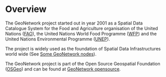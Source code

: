 # Overview

The GeoNetwork project started out in year 2001 as a Spatial Data Catalogue System for the Food and Agriculture organisation of the United Nations ([FAO](http://www.fao.org)), the United Nations World Food Programme ([WFP](http://www.wfp.org)) and the United Nations Environmental Programme ([UNEP](http://www.unep.org)).

The project is widely used as the foundation of Spatial Data Infrastructures world wide (See [Some GeoNetwork nodes](/annexes/gallery/gallery.md)).

The GeoNetwork project is part of the Open Source Geospatial Foundation ([OSGeo](https://www.osgeo.org)) and can be found at [GeoNetwork opensource](https://geonetwork-opensource.org).
